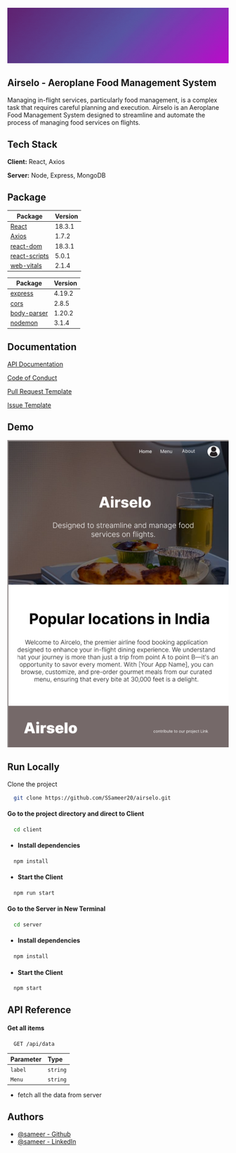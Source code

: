 ![Airselo](./assets/banner.gif)

## Airselo - Aeroplane Food Management System
Managing in-flight services, particularly food management, is a complex task that requires careful planning and execution. Airselo is an Aeroplane Food Management System designed to streamline and automate the process of managing food services on flights.


## Tech Stack

**Client:** React, Axios

**Server:** Node, Express, MongoDB

## Package
| Package | Version |
| --- | ----------- |
| [React](https://www.npmjs.com/package/react) | 18.3.1 |
| [Axios](https://www.npmjs.com/package/axios) | 1.7.2 |
| [react-dom](https://www.npmjs.com/package/react-dom) | 18.3.1 |
| [react-scripts](https://www.npmjs.com/package/react-scripts) | 5.0.1 |
| [web-vitals](https://www.npmjs.com/package/web-vitals) | 2.1.4 |

| Package | Version |
| --- | ----------- |
| [express](https://www.npmjs.com/package/express) | 4.19.2 |
| [cors](https://www.npmjs.com/package/cors) | 2.8.5 |
| [body-parser](https://www.npmjs.com/package/body-parser) | 1.20.2 |
| [nodemon](https://www.npmjs.com/package/nodemon) | 3.1.4 |

## Documentation

[API Documentation](https://linktodocumentation)

[Code of Conduct](./CODE_OF_CONDUCT.md)

[Pull Request Template](./PR_TEMPLATE.md)

[Issue Template](./ISSUE_TEMPLATE.md)


## Demo

![UI](./designs/home_page_ui.png)


## Run Locally

Clone the project

```bash
  git clone https://github.com/SSameer20/airselo.git
```

#### Go to the project directory and direct to Client

```bash
  cd client
```

- #### Install dependencies

```bash
  npm install
```

- #### Start the Client

```bash
  npm run start
```
#### Go to the Server in New Terminal
```bash
  cd server
```

- #### Install dependencies

```bash
  npm install
```

- #### Start the Client

```bash
  npm start
 ```



## API Reference

#### Get all items

```bash
  GET /api/data
```

| Parameter | Type     |
| :-------- | :------- |
| `label` | `string` | 
| `Menu` | `string` |
- fetch all the data from server




## Authors

- [@sameer - Github](https://github.com/SSameer20)
- [@sameer - LinkedIn](https://www.linkedin.com/in/20-sameershaik/)

